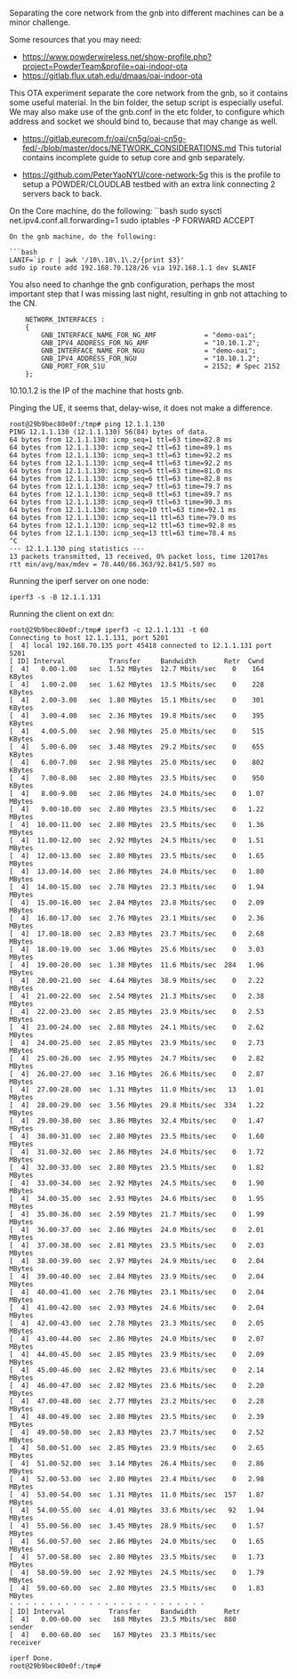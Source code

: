 Separating the core network from the gnb into different machines can be a minor challenge. 

Some resources that you may need:
+ https://www.powderwireless.net/show-profile.php?project=PowderTeam&profile=oai-indoor-ota
+ https://gitlab.flux.utah.edu/dmaas/oai-indoor-ota

This OTA experiment separate the core network from the gnb, so it contains some useful material. In the bin folder, the setup script is especially useful. We may also make use of the gnb.conf in the etc folder, to configure which address and socket we should bind to, because that may change as well. 

+ https://gitlab.eurecom.fr/oai/cn5g/oai-cn5g-fed/-/blob/master/docs/NETWORK_CONSIDERATIONS.md 
This tutorial contains incomplete guide to setup core and gnb separately. 

+ https://github.com/PeterYaoNYU/core-network-5g
this is the profile to setup a POWDER/CLOUDLAB testbed with an extra link connecting 2 servers back to back. 

On the Core machine, do the following:
``bash
        sudo sysctl net.ipv4.conf.all.forwarding=1
        sudo iptables -P FORWARD ACCEPT
```
On the gnb machine, do the following:

```bash
LANIF=`ip r | awk '/10\.10\.1\.2/{print $3}'
sudo ip route add 192.168.70.128/26 via 192.168.1.1 dev $LANIF
```

You also need to chanhge the gnb configuration, perhaps the most important step that I was missing last night, resulting in gnb not attaching to the CN. 

```
    NETWORK_INTERFACES :
    {
        GNB_INTERFACE_NAME_FOR_NG_AMF            = "demo-oai";
        GNB_IPV4_ADDRESS_FOR_NG_AMF              = "10.10.1.2";
        GNB_INTERFACE_NAME_FOR_NGU               = "demo-oai";
        GNB_IPV4_ADDRESS_FOR_NGU                 = "10.10.1.2";
        GNB_PORT_FOR_S1U                         = 2152; # Spec 2152
    };
```
10.10.1.2 is the IP of the machine that hosts gnb. 

Pinging the UE, it seems that, delay-wise, it does not make a difference. 
```
root@29b9bec80e0f:/tmp# ping 12.1.1.130
PING 12.1.1.130 (12.1.1.130) 56(84) bytes of data.
64 bytes from 12.1.1.130: icmp_seq=1 ttl=63 time=82.8 ms
64 bytes from 12.1.1.130: icmp_seq=2 ttl=63 time=89.1 ms
64 bytes from 12.1.1.130: icmp_seq=3 ttl=63 time=92.2 ms
64 bytes from 12.1.1.130: icmp_seq=4 ttl=63 time=92.2 ms
64 bytes from 12.1.1.130: icmp_seq=5 ttl=63 time=81.0 ms
64 bytes from 12.1.1.130: icmp_seq=6 ttl=63 time=82.8 ms
64 bytes from 12.1.1.130: icmp_seq=7 ttl=63 time=79.7 ms
64 bytes from 12.1.1.130: icmp_seq=8 ttl=63 time=89.7 ms
64 bytes from 12.1.1.130: icmp_seq=9 ttl=63 time=90.3 ms
64 bytes from 12.1.1.130: icmp_seq=10 ttl=63 time=92.1 ms
64 bytes from 12.1.1.130: icmp_seq=11 ttl=63 time=79.0 ms
64 bytes from 12.1.1.130: icmp_seq=12 ttl=63 time=92.8 ms
64 bytes from 12.1.1.130: icmp_seq=13 ttl=63 time=78.4 ms
^C
--- 12.1.1.130 ping statistics ---
13 packets transmitted, 13 received, 0% packet loss, time 12017ms
rtt min/avg/max/mdev = 78.440/86.363/92.841/5.507 ms
```


Running the iperf server on one node:
```
iperf3 -s -B 12.1.1.131
```
Running the client on ext dn:
```
root@29b9bec80e0f:/tmp# iperf3 -c 12.1.1.131 -t 60
Connecting to host 12.1.1.131, port 5201
[  4] local 192.168.70.135 port 45418 connected to 12.1.1.131 port 5201
[ ID] Interval           Transfer     Bandwidth       Retr  Cwnd
[  4]   0.00-1.00   sec  1.52 MBytes  12.7 Mbits/sec    0    164 KBytes
[  4]   1.00-2.00   sec  1.62 MBytes  13.5 Mbits/sec    0    228 KBytes
[  4]   2.00-3.00   sec  1.80 MBytes  15.1 Mbits/sec    0    301 KBytes
[  4]   3.00-4.00   sec  2.36 MBytes  19.8 Mbits/sec    0    395 KBytes
[  4]   4.00-5.00   sec  2.98 MBytes  25.0 Mbits/sec    0    515 KBytes
[  4]   5.00-6.00   sec  3.48 MBytes  29.2 Mbits/sec    0    655 KBytes
[  4]   6.00-7.00   sec  2.98 MBytes  25.0 Mbits/sec    0    802 KBytes
[  4]   7.00-8.00   sec  2.80 MBytes  23.5 Mbits/sec    0    950 KBytes
[  4]   8.00-9.00   sec  2.86 MBytes  24.0 Mbits/sec    0   1.07 MBytes
[  4]   9.00-10.00  sec  2.80 MBytes  23.5 Mbits/sec    0   1.22 MBytes
[  4]  10.00-11.00  sec  2.80 MBytes  23.5 Mbits/sec    0   1.36 MBytes
[  4]  11.00-12.00  sec  2.92 MBytes  24.5 Mbits/sec    0   1.51 MBytes
[  4]  12.00-13.00  sec  2.80 MBytes  23.5 Mbits/sec    0   1.65 MBytes
[  4]  13.00-14.00  sec  2.86 MBytes  24.0 Mbits/sec    0   1.80 MBytes
[  4]  14.00-15.00  sec  2.78 MBytes  23.3 Mbits/sec    0   1.94 MBytes
[  4]  15.00-16.00  sec  2.84 MBytes  23.8 Mbits/sec    0   2.09 MBytes
[  4]  16.00-17.00  sec  2.76 MBytes  23.1 Mbits/sec    0   2.36 MBytes
[  4]  17.00-18.00  sec  2.83 MBytes  23.7 Mbits/sec    0   2.68 MBytes
[  4]  18.00-19.00  sec  3.06 MBytes  25.6 Mbits/sec    0   3.03 MBytes
[  4]  19.00-20.00  sec  1.38 MBytes  11.6 Mbits/sec  284   1.96 MBytes
[  4]  20.00-21.00  sec  4.64 MBytes  38.9 Mbits/sec    0   2.22 MBytes
[  4]  21.00-22.00  sec  2.54 MBytes  21.3 Mbits/sec    0   2.38 MBytes
[  4]  22.00-23.00  sec  2.85 MBytes  23.9 Mbits/sec    0   2.53 MBytes
[  4]  23.00-24.00  sec  2.88 MBytes  24.1 Mbits/sec    0   2.62 MBytes
[  4]  24.00-25.00  sec  2.85 MBytes  23.9 Mbits/sec    0   2.73 MBytes
[  4]  25.00-26.00  sec  2.95 MBytes  24.7 Mbits/sec    0   2.82 MBytes
[  4]  26.00-27.00  sec  3.16 MBytes  26.6 Mbits/sec    0   2.87 MBytes
[  4]  27.00-28.00  sec  1.31 MBytes  11.0 Mbits/sec   13   1.01 MBytes
[  4]  28.00-29.00  sec  3.56 MBytes  29.8 Mbits/sec  334   1.22 MBytes
[  4]  29.00-30.00  sec  3.86 MBytes  32.4 Mbits/sec    0   1.47 MBytes
[  4]  30.00-31.00  sec  2.80 MBytes  23.5 Mbits/sec    0   1.60 MBytes
[  4]  31.00-32.00  sec  2.86 MBytes  24.0 Mbits/sec    0   1.72 MBytes
[  4]  32.00-33.00  sec  2.80 MBytes  23.5 Mbits/sec    0   1.82 MBytes
[  4]  33.00-34.00  sec  2.92 MBytes  24.5 Mbits/sec    0   1.90 MBytes
[  4]  34.00-35.00  sec  2.93 MBytes  24.6 Mbits/sec    0   1.95 MBytes
[  4]  35.00-36.00  sec  2.59 MBytes  21.7 Mbits/sec    0   1.99 MBytes
[  4]  36.00-37.00  sec  2.86 MBytes  24.0 Mbits/sec    0   2.01 MBytes
[  4]  37.00-38.00  sec  2.81 MBytes  23.5 Mbits/sec    0   2.03 MBytes
[  4]  38.00-39.00  sec  2.97 MBytes  24.9 Mbits/sec    0   2.04 MBytes
[  4]  39.00-40.00  sec  2.84 MBytes  23.9 Mbits/sec    0   2.04 MBytes
[  4]  40.00-41.00  sec  2.76 MBytes  23.1 Mbits/sec    0   2.04 MBytes
[  4]  41.00-42.00  sec  2.93 MBytes  24.6 Mbits/sec    0   2.04 MBytes
[  4]  42.00-43.00  sec  2.78 MBytes  23.3 Mbits/sec    0   2.05 MBytes
[  4]  43.00-44.00  sec  2.86 MBytes  24.0 Mbits/sec    0   2.07 MBytes
[  4]  44.00-45.00  sec  2.85 MBytes  23.9 Mbits/sec    0   2.09 MBytes
[  4]  45.00-46.00  sec  2.82 MBytes  23.6 Mbits/sec    0   2.14 MBytes
[  4]  46.00-47.00  sec  2.82 MBytes  23.6 Mbits/sec    0   2.20 MBytes
[  4]  47.00-48.00  sec  2.77 MBytes  23.2 Mbits/sec    0   2.28 MBytes
[  4]  48.00-49.00  sec  2.80 MBytes  23.5 Mbits/sec    0   2.39 MBytes
[  4]  49.00-50.00  sec  2.83 MBytes  23.7 Mbits/sec    0   2.52 MBytes
[  4]  50.00-51.00  sec  2.85 MBytes  23.9 Mbits/sec    0   2.65 MBytes
[  4]  51.00-52.00  sec  3.14 MBytes  26.4 Mbits/sec    0   2.86 MBytes
[  4]  52.00-53.00  sec  2.80 MBytes  23.4 Mbits/sec    0   2.98 MBytes
[  4]  53.00-54.00  sec  1.31 MBytes  11.0 Mbits/sec  157   1.87 MBytes
[  4]  54.00-55.00  sec  4.01 MBytes  33.6 Mbits/sec   92   1.94 MBytes
[  4]  55.00-56.00  sec  3.45 MBytes  28.9 Mbits/sec    0   1.57 MBytes
[  4]  56.00-57.00  sec  2.86 MBytes  24.0 Mbits/sec    0   1.65 MBytes
[  4]  57.00-58.00  sec  2.80 MBytes  23.5 Mbits/sec    0   1.73 MBytes
[  4]  58.00-59.00  sec  2.92 MBytes  24.5 Mbits/sec    0   1.79 MBytes
[  4]  59.00-60.00  sec  2.80 MBytes  23.5 Mbits/sec    0   1.83 MBytes
- - - - - - - - - - - - - - - - - - - - - - - - -
[ ID] Interval           Transfer     Bandwidth       Retr
[  4]   0.00-60.00  sec   168 MBytes  23.5 Mbits/sec  880             sender
[  4]   0.00-60.00  sec   167 MBytes  23.3 Mbits/sec                  receiver

iperf Done.
root@29b9bec80e0f:/tmp#
```